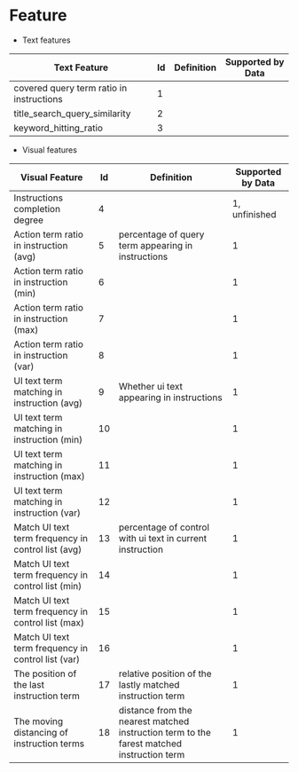 # Feature

* Text features

| Text Feature                              | Id | Definition | Supported by Data |
|-------------------------------------------|----|------------|-------------------|
| covered query term ratio in instructions  | 1  |            |                   |
| title_search_query_similarity             | 2  |            |                   |
| keyword_hitting_ratio                     | 3  |            |                   |

* Visual features

| Visual Feature                                     | Id | Definition                                                                                | Supported by Data |
|----------------------------------------------------|----|-------------------------------------------------------------------------------------------|-------------------|
| Instructions completion degree                     | 4  |                                                                                           | 1, unfinished     |
| Action term ratio in instruction (avg)             | 5  | percentage of query term appearing in instructions                                        | 1                 |
| Action term ratio in instruction (min)             | 6  |                                                                                           | 1                 |
| Action term ratio in instruction (max)             | 7  |                                                                                           | 1                 |
| Action term ratio in instruction (var)             | 8  |                                                                                           | 1                 |
| UI text term matching in instruction (avg)         | 9  | Whether ui text appearing in instructions                                                 | 1                 |
| UI text term matching in instruction (min)         | 10 |                                                                                           | 1                 |
| UI text term matching in instruction (max)         | 11 |                                                                                           | 1                 |
| UI text term matching in instruction (var)         | 12 |                                                                                           | 1                 |
| Match UI text term frequency in control list (avg) | 13 | percentage of control with ui text in current instruction                                 | 1                 |
| Match UI text term frequency in control list (min) | 14 |                                                                                           | 1                 |
| Match UI text term frequency in control list (max) | 15 |                                                                                           | 1                 |
| Match UI text term frequency in control list (var) | 16 |                                                                                           | 1                 |
| The position of the last instruction term          | 17 | relative position of the lastly matched instruction term                                  | 1                 |
| The moving distancing of instruction terms         | 18 | distance from the nearest matched instruction term to the farest matched instruction term | 1                 |